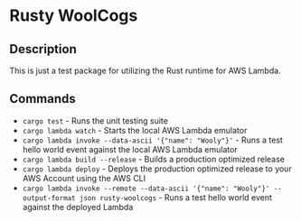 # Rusty WoolCogs

## Description
This is just a test package for utilizing the Rust runtime for AWS Lambda.

## Commands

* `cargo test` - Runs the unit testing suite
* `cargo lambda watch` - Starts the local AWS Lambda emulator
* `cargo lambda invoke --data-ascii '{"name": "Wooly"}'` - Runs a test hello world event against the local AWS Lambda emulator
* `cargo lambda build --release` - Builds a production optimized release
* `cargo lambda deploy` - Deploys the production optimized release to your AWS Account using the AWS CLI
* `cargo lambda invoke --remote --data-ascii '{"name": "Wooly"}' --output-format json rusty-woolcogs` - Runs a test hello world event against the deployed Lambda